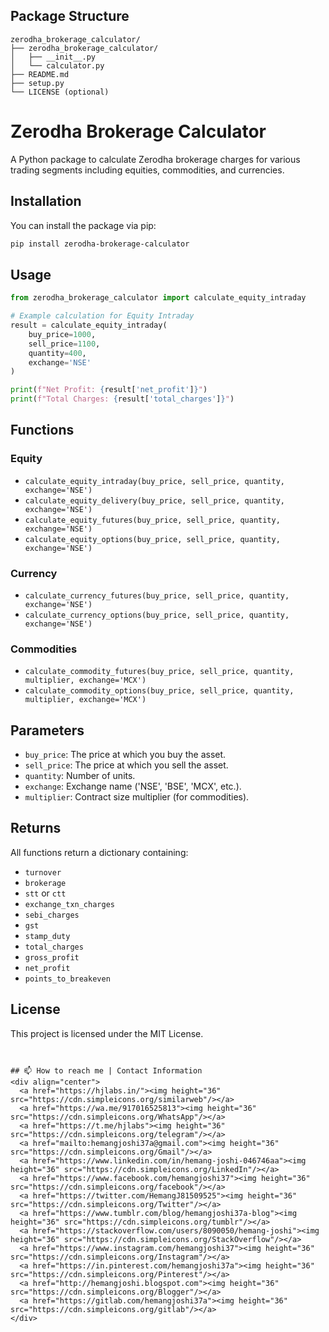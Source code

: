 
## Package Structure

```
zerodha_brokerage_calculator/
├── zerodha_brokerage_calculator/
│   ├── __init__.py
│   └── calculator.py
├── README.md
├── setup.py
└── LICENSE (optional)
```

# Zerodha Brokerage Calculator

A Python package to calculate Zerodha brokerage charges for various trading segments including equities, commodities, and currencies.

## Installation

You can install the package via pip:

```bash
pip install zerodha-brokerage-calculator
```

## Usage

```python
from zerodha_brokerage_calculator import calculate_equity_intraday

# Example calculation for Equity Intraday
result = calculate_equity_intraday(
    buy_price=1000,
    sell_price=1100,
    quantity=400,
    exchange='NSE'
)

print(f"Net Profit: {result['net_profit']}")
print(f"Total Charges: {result['total_charges']}")
```

## Functions

### Equity

- `calculate_equity_intraday(buy_price, sell_price, quantity, exchange='NSE')`
- `calculate_equity_delivery(buy_price, sell_price, quantity, exchange='NSE')`
- `calculate_equity_futures(buy_price, sell_price, quantity, exchange='NSE')`
- `calculate_equity_options(buy_price, sell_price, quantity, exchange='NSE')`

### Currency

- `calculate_currency_futures(buy_price, sell_price, quantity, exchange='NSE')`
- `calculate_currency_options(buy_price, sell_price, quantity, exchange='NSE')`

### Commodities

- `calculate_commodity_futures(buy_price, sell_price, quantity, multiplier, exchange='MCX')`
- `calculate_commodity_options(buy_price, sell_price, quantity, multiplier, exchange='MCX')`

## Parameters

- `buy_price`: The price at which you buy the asset.
- `sell_price`: The price at which you sell the asset.
- `quantity`: Number of units.
- `exchange`: Exchange name ('NSE', 'BSE', 'MCX', etc.).
- `multiplier`: Contract size multiplier (for commodities).

## Returns

All functions return a dictionary containing:

- `turnover`
- `brokerage`
- `stt` or `ctt`
- `exchange_txn_charges`
- `sebi_charges`
- `gst`
- `stamp_duty`
- `total_charges`
- `gross_profit`
- `net_profit`
- `points_to_breakeven`

## License

This project is licensed under the MIT License.

```


## 📫 How to reach me | Contact Information
<div align="center">
  <a href="https://hjlabs.in/"><img height="36" src="https://cdn.simpleicons.org/similarweb"/></a>
  <a href="https://wa.me/917016525813"><img height="36" src="https://cdn.simpleicons.org/WhatsApp"/></a>
  <a href="https://t.me/hjlabs"><img height="36" src="https://cdn.simpleicons.org/telegram"/></a>
  <a href="mailto:hemangjoshi37a@gmail.com"><img height="36" src="https://cdn.simpleicons.org/Gmail"/></a> 
  <a href="https://www.linkedin.com/in/hemang-joshi-046746aa"><img height="36" src="https://cdn.simpleicons.org/LinkedIn"/></a>
  <a href="https://www.facebook.com/hemangjoshi37"><img height="36" src="https://cdn.simpleicons.org/facebook"/></a>
  <a href="https://twitter.com/HemangJ81509525"><img height="36" src="https://cdn.simpleicons.org/Twitter"/></a>
  <a href="https://www.tumblr.com/blog/hemangjoshi37a-blog"><img height="36" src="https://cdn.simpleicons.org/tumblr"/></a>
  <a href="https://stackoverflow.com/users/8090050/hemang-joshi"><img height="36" src="https://cdn.simpleicons.org/StackOverflow"/></a>
  <a href="https://www.instagram.com/hemangjoshi37"><img height="36" src="https://cdn.simpleicons.org/Instagram"/></a>
  <a href="https://in.pinterest.com/hemangjoshi37a"><img height="36" src="https://cdn.simpleicons.org/Pinterest"/></a> 
  <a href="http://hemangjoshi.blogspot.com"><img height="36" src="https://cdn.simpleicons.org/Blogger"/></a>
  <a href="https://gitlab.com/hemangjoshi37a"><img height="36" src="https://cdn.simpleicons.org/gitlab"/></a>
</div>

